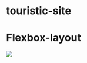 # touristic-site

<h1>Flexbox-layout</h1>
<img src="https://github.com/Massimo-Petralia/touristic-site/raw/develop/touristic-site/screenshot.jpg">

